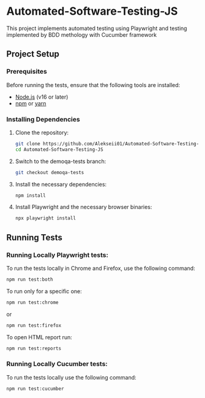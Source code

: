 # Automated-Software-Testing-JS

This project implements automated testing using Playwright and testing implemented by BDD methology with Cucumber framework

## Project Setup

### Prerequisites

Before running the tests, ensure that the following tools are installed:

- [Node.js](https://nodejs.org/) (v16 or later)
- [npm](https://www.npmjs.com/) or [yarn](https://yarnpkg.com/)

### Installing Dependencies

1. Clone the repository:

    ```bash
    git clone https://github.com/Alekseii01/Automated-Software-Testing-JS.git
    cd Automated-Software-Testing-JS
    ```

2. Switch to the demoqa-tests branch:

    ```bash
    git checkout demoqa-tests
    ```

3. Install the necessary dependencies:

    ```bash
    npm install
    ```

4. Install Playwright and the necessary browser binaries:

    ```bash
    npx playwright install
    ```

## Running Tests

### Running Locally Playwright tests:

To run the tests locally in Chrome and Firefox, use the following command:

```bash
npm run test:both
```

To run only for a specific one:

```bash
npm run test:chrome
```
or
```bash
npm run test:firefox
```

To open HTML report run:

```bash
npm run test:reports
```

### Running Locally Cucumber tests:

To run the tests locally use the following command:

```bash
npm run test:cucumber
```